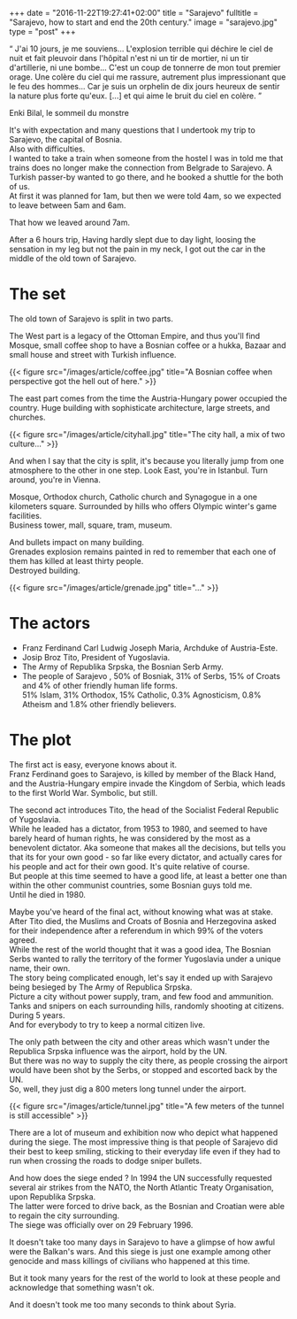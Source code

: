 +++
date = "2016-11-22T19:27:41+02:00"
title = "Sarajevo"
fulltitle = "Sarajevo, how to start and end the 20th century."
image = "sarajevo.jpg"
type = "post"
+++

<div class="quote"><p>“ J'ai 10 jours, je me souviens... L'explosion terrible qui déchire
le ciel de nuit et fait pleuvoir dans l'hôpital n'est ni un tir de mortier, ni
un tir d'artillerie, ni une bombe... C'est un coup de tonnerre de mon tout
premier orage. Une colère du ciel qui me rassure, autrement plus impressionant
que le feu des hommes... Car je suis un orphelin de dix jours heureux de sentir
la nature plus forte qu'eux. [...] et qui aime le bruit du ciel en colère. ” </p></div>
<div class="credit"><p> Enki Bilal, le sommeil du monstre </p></div>

It's with expectation and many questions that I undertook my trip to Sarajevo,
the capital of Bosnia.  
Also with difficulties.  
I wanted to take a train when someone from the hostel I was in told me that trains does no longer make the connection from Belgrade to Sarajevo. A Turkish passer-by wanted to go there, and he booked a shuttle for
the both of us.  
At first it was planned for 1am, but then we were told 4am, so we expected to leave between 5am and 6am.

That how we leaved around 7am.

After a 6 hours trip, Having hardly slept due to day light, loosing the sensation in my leg but not the pain in my neck, I got out the car in the middle of the old town of Sarajevo.

# The set

The old town of Sarajevo is split in two parts.

The West part is a legacy of the Ottoman Empire, and thus you'll find Mosque,
small coffee shop to have a Bosnian coffee or a hukka, Bazaar and small house
and street with Turkish influence.

{{< figure src="/images/article/coffee.jpg" title="A Bosnian coffee when perspective got the hell out of here." >}}

The east part comes from the time the Austria-Hungary power occupied the
country. Huge building with sophisticate architecture, large streets, and
churches.

{{< figure src="/images/article/cityhall.jpg" title="The city hall, a mix of two culture..." >}}

And when I say that the city is split, it's because you literally jump from one atmosphere to the other in
one step. Look East, you're in Istanbul. Turn around, you're in Vienna.

Mosque, Orthodox church, Catholic church and Synagogue in a one kilometers
square. Surrounded by hills who offers Olympic winter's game facilities.  
Business tower, mall, square, tram, museum.

And bullets impact on many building.  
Grenades explosion remains painted in red to remember that each one of
them has killed at least thirty people.  
Destroyed building.

{{< figure src="/images/article/grenade.jpg" title="..." >}}

# The actors

* Franz Ferdinand Carl Ludwig Joseph Maria, Archduke of Austria-Este.
* Josip Broz Tito, President of Yugoslavia.
* The Army of Republika Srpska, the Bosnian Serb Army.
* The people of Sarajevo , 50% of Bosniak, 31% of Serbs, 15% of Croats and 4% of other friendly human life forms.  
  51% Islam, 31% Orthodox, 15% Catholic, 0.3% Agnosticism, 0.8% Atheism and
  1.8% other friendly believers.

# The plot

The first act is easy, everyone knows about it.  
Franz Ferdinand goes to Sarajevo, is killed by member of the Black Hand, and
the Austria-Hungary empire invade the Kingdom of Serbia, which leads to the
first World War. Symbolic, but still.

The second act introduces Tito, the head of the Socialist Federal Republic of Yugoslavia.  
While he leaded has a dictator, from 1953 to 1980, and seemed to have barely
heard of human rights, he was considered by the most as a benevolent dictator.
Aka someone that makes all the decisions, but tells you that its for your own
good - so far like every dictator, and actually cares for his people and act
for their own good. It's quite relative of course.  
But people at this time seemed to have a good life, at least a better one than
within the other communist countries, some Bosnian guys told me.  
Until he died in 1980.  

Maybe you've heard of the final act, without knowing what was at stake.  
After Tito died, the Muslims and Croats of Bosnia and Herzegovina asked for their
independence after a referendum in which 99% of the voters agreed.  
While the rest of the world thought that it was a good idea, The Bosnian Serbs
wanted to rally the territory of the former Yugoslavia under a unique name,
their own.  
The story being complicated enough, let's say it ended up with Sarajevo being
besieged by The Army of Republica Srpska.  
Picture a city without power supply, tram, and few food and ammunition.  
Tanks and snipers on each surrounding hills, randomly shooting at citizens.  
During 5 years.  
And for everybody to try to keep a normal citizen live.

The only path between the city and other areas which wasn't under the Republica
Srpska influence was the airport, hold by the UN.  
But there was no way to supply the city there, as people crossing the airport
would have been shot by the Serbs, or stopped and escorted back by the UN.  
So, well, they just dig a 800 meters long tunnel under the airport.  

{{< figure src="/images/article/tunnel.jpg" title="A few meters of the tunnel is still accessible" >}}

There are a lot of museum and exhibition now who depict what happened during
the siege. The most impressive thing is that people of Sarajevo did their best
to keep smiling, sticking to their everyday life even if they had to run when
crossing the roads to dodge sniper bullets.  

And how does the siege ended ? In 1994 the UN successfully requested several air strikes
from the NATO, the North Atlantic Treaty Organisation, upon Republika Srpska.  
The latter were forced to drive back, as the Bosnian and Croatian were able to
regain the city surrounding.  
The siege was officially over on 29 February 1996.  


It doesn't take too many days in Sarajevo to have a glimpse of how awful were
the Balkan's wars. And this siege is just one example among other genocide and
mass killings of civilians who happened at this time.  

But it took many years for the rest of the world to look at these people and
acknowledge that something wasn't ok.  

And it doesn't took me too many seconds to think about Syria.

